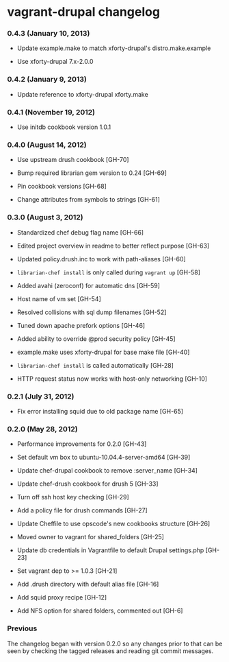 vagrant-drupal changelog
========================

### 0.4.3 (January 10, 2013)

  * Update example.make to match xforty-drupal's distro.make.example

  * Use xforty-drupal 7.x-2.0.0

### 0.4.2 (January 9, 2013)

  * Update reference to xforty-drupal xforty.make

### 0.4.1 (November 19, 2012)

  * Use initdb cookbook version 1.0.1

### 0.4.0 (August 14, 2012)

  * Use upstream drush cookbook [GH-70]

  * Bump required librarian gem version to 0.24 [GH-69]

  * Pin cookbook versions [GH-68]

  * Change attributes from symbols to strings [GH-61]

### 0.3.0 (August 3, 2012)

  * Standardized chef debug flag name [GH-66]

  * Edited project overview in readme to better reflect purpose [GH-63]

  * Updated policy.drush.inc to work with path-aliases [GH-60]

  * `librarian-chef install` is only called during `vagrant up` [GH-58]

  * Added avahi (zeroconf) for automatic dns [GH-59]

  * Host name of vm set [GH-54]

  * Resolved collisions with sql dump filenames [GH-52]

  * Tuned down apache prefork options [GH-46]

  * Added ability to override @prod security policy [GH-45]

  * example.make uses xforty-drupal for base make file [GH-40]

  * `librarian-chef install` is called automatically [GH-28]

  * HTTP request status now works with host-only networking [GH-10]

### 0.2.1 (July 31, 2012)

  * Fix error installing squid due to old package name [GH-65]

### 0.2.0 (May 28, 2012)

  * Performance improvements for 0.2.0 [GH-43]

  * Set default vm box to ubuntu-10.04.4-server-amd64 [GH-39]

  * Update chef-drupal cookbook to remove :server_name [GH-34]

  * Update chef-drush cookbook for drush 5 [GH-33]

  * Turn off ssh host key checking [GH-29]

  * Add a policy file for drush commands [GH-27]

  * Update Cheffile to use opscode's new cookbooks structure [GH-26]

  * Moved owner to vagrant for shared_folders [GH-25]

  * Update db credentials in Vagrantfile to default Drupal settings.php [GH-23]

  * Set vagrant dep to >= 1.0.3 [GH-21]

  * Add .drush directory with default alias file [GH-16]

  * Add squid proxy recipe [GH-12]

  * Add NFS option for shared folders, commented out [GH-6]

### Previous

The changelog began with version 0.2.0 so any changes prior to that
can be seen by checking the tagged releases and reading git commit
messages.

